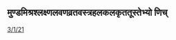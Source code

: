 ## मुण्डमिश्रश्लक्ष्णलवणव्रतवस्त्रहलकलकृततूस्तेभ्यो णिच् 
 [3/1/21](https://ashtadhyayi.com/sutraani/3/1/21)